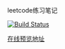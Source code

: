 leetcode练习笔记

[![Build Status](https://travis-ci.org/SmallStoneSK/leetcode-traning-notes.svg?branch=master)](https://travis-ci.org/SmallStoneSK/leetcode-traning-notes)

[在线预览地址](https://smallstonesk.github.io/leetcode-traning-notes/docs/)
